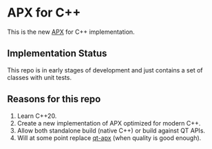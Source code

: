 # APX for C++

This is the new [APX](https://cogu.github.io/apx/) for C++ implementation.

## Implementation Status

This repo is in early stages of development and just contains a set of classes with unit tests.

## Reasons for this repo

1. Learn C++20.
2. Create a new implementation of APX optimized for modern C++.
3. Allow both standalone build (native C++) or build against QT APIs.
4. Will at some point replace [qt-apx](https://github.com/cogu/qt-apx/) (when quality is good enough).
